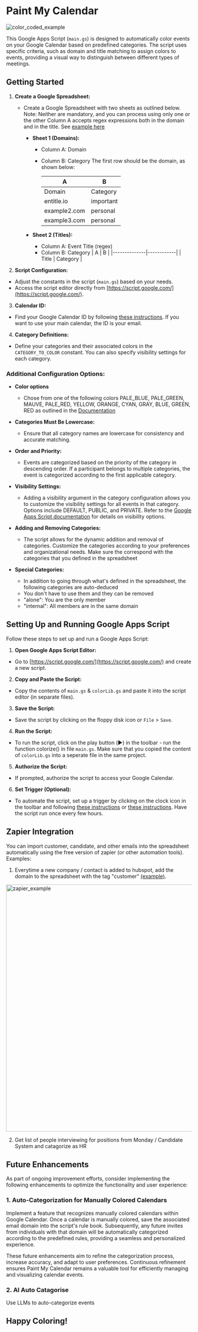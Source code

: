 # Paint My Calendar
![color_coded_example](https://github.com/ronissim/auto_colorize/assets/6366851/5f55396d-f993-47e7-b071-d7b22cfb9190)


This Google Apps Script (`main.gs`) is designed to automatically color events on your Google Calendar based on predefined categories. The script uses specific criteria, such as domain and title matching to assign colors to events, providing a visual way to distinguish between different types of meetings.

## Getting Started

1. **Create a Google Spreadsheet:**
    - Create a Google Spreadsheet with two sheets as outlined below.
    Note: 
      Neither are mandatory, and you can process using only one or the other
      Column A accepts regex expressions both in the domain and in the title.
      See [example here](https://docs.google.com/spreadsheets/d/e/2PACX-1vShfL4YXwzztwm_egRyWotps92Cnm8jQyCO--U0DXxesVFebnjhXQUXtrQbFYRjqeHe1NoYL9tjaU0b/pubhtml)
        - **Sheet 1 (Domains):**
            - Column A: Domain
            - Column B: Category
               The first row should be the domain, as shown below:

               |   A          |     B      |
               |--------------|------------|
               | Domain       | Category   |
               | entitle.io   | important  |
               | example2.com | personal   |
               | example3.com | personal   |

        - **Sheet 2 (Titles):**
            - Column A: Event Title (regex)
            - Column B: Category
               |   A          |     B      |
               |--------------|------------|
               | Title        | Category   |


2. **Script Configuration:**
- Adjust the constants in the script (`main.gs`) based on your needs.
- Access the script editor directly from [https://script.google.com/](https://script.google.com/).

3. **Calendar ID:**
- Find your Google Calendar ID by following [these instructions](https://docs.simplecalendar.io/find-google-calendar-id/). If you want to use your main calendar, the ID is your email.

4. **Category Definitions:**
- Define your categories and their associated colors in the `CATEGORY_TO_COLOR` constant. You can also specify visibility settings for each category.
### Additional Configuration Options:

- **Color options**
  - Chose from one of the following colors PALE_BLUE, PALE_GREEN, MAUVE, PALE_RED, YELLOW, ORANGE, CYAN, GRAY, BLUE, GREEN, RED as outlined in the [Documentation](https://developers.google.com/apps-script/reference/calendar/event-color)

- **Categories Must Be Lowercase:**
  - Ensure that all category names are lowercase for consistency and accurate matching.

- **Order and Priority:**
  - Events are categorized based on the priority of the category in descending order. If a participant belongs to multiple categories, the event is categorized according to the first applicable category.

- **Visibility Settings:**
  - Adding a visibility argument in the category configuration allows you to customize the visibility settings for all events in that category. Options include DEFAULT, PUBLIC, and PRIVATE. Refer to the [Google Apps Script documentation](https://developers.google.com/apps-script/reference/calendar/visibility) for details on visibility options.

- **Adding and Removing Categories:**
  - The script allows for the dynamic addition and removal of categories. Customize the categories according to your preferences and organizational needs. Make sure the correspond with the categories that you defined in the spreadsheet

- **Special Categories:**
  -  In addition to going through what's defined in the spreadsheet, the following categories are auto-deduced
  -  You don't have to use them and they can be removed
  -  "alone": You are the only member
  -  "internal": All members are in the same domain


## Setting Up and Running Google Apps Script

Follow these steps to set up and run a Google Apps Script:

1. **Open Google Apps Script Editor:**
- Go to [https://script.google.com/](https://script.google.com/) and create a new script.

2. **Copy and Paste the Script:**
- Copy the contents of `main.gs` & `colorLib.gs` and paste it into the script editor (in separate files).

3. **Save the Script:**
- Save the script by clicking on the floppy disk icon or `File` > `Save`.

4. **Run the Script:**
- To run the script, click on the play button (▶️) in the toolbar - run the function colorize() in file `main.gs`. Make sure that you copied the content of `colorLib.gs` into a seperate file in the same project.

5. **Authorize the Script:**
- If prompted, authorize the script to access your Google Calendar.

6. **Set Trigger (Optional):**
- To automate the script, set up a trigger by clicking on the clock icon in the toolbar and following [these instructions](https://developers.google.com/apps-script/guides/triggers) or [these instructions](https://help.funnel.io/en/articles/5556473-schedule-a-google-sheet-function-to-run-on-a-time-interval). Have the script run once every few hours.


## Zapier Integration

You can import customer, candidate, and other emails into the spreadsheet automatically using the free version of zapier (or other automation tools).
Examples:
1. Everytime a new company / contact is added to hubspot, add the domain to the spreadsheet with the tag "customer" [(example)](https://zapier.com/apps/excel/integrations/hubspot/11155/add-new-hubspot-list-contacts-to-excel-spreadsheet-rows).
<img width="671" alt="zapier_example" src="https://github.com/ronissim/auto_colorize/assets/6366851/08c88f08-684a-44dc-b636-d6b0043b7ea8">

2. Get list of people interviewing for positions from Monday / Candidate System and catagorize as HR


## Future Enhancements

As part of ongoing improvement efforts, consider implementing the following enhancements to optimize the functionality and user experience:

### 1. Auto-Categorization for Manually Colored Calendars

Implement a feature that recognizes manually colored calendars within Google Calendar. Once a calendar is manually colored, save the associated email domain into the script's rule book. Subsequently, any future invites from individuals with that domain will be automatically categorized according to the predefined rules, providing a seamless and personalized experience.

These future enhancements aim to refine the categorization process, increase accuracy, and adapt to user preferences. Continuous refinement ensures Paint My Calendar remains a valuable tool for efficiently managing and visualizing calendar events.

### 2. AI Auto Catagorise 

Use LLMs to auto-categorize events

## Happy Coloring!
